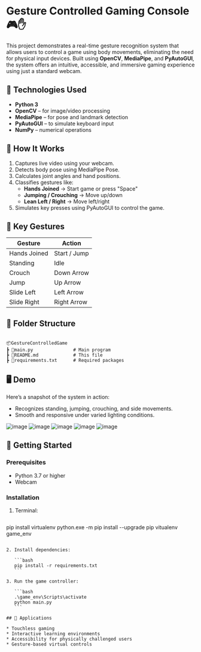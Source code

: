 # Gesture Controlled Gaming Console 🎮✋

This project demonstrates a real-time gesture recognition system that allows users to control a game using body movements, eliminating the need for physical input devices. Built using **OpenCV**, **MediaPipe**, and **PyAutoGUI**, the system offers an intuitive, accessible, and immersive gaming experience using just a standard webcam.

## 🔧 Technologies Used

- **Python 3**
- **OpenCV** – for image/video processing
- **MediaPipe** – for pose and landmark detection
- **PyAutoGUI** – to simulate keyboard input
- **NumPy** – numerical operations

## 🧠 How It Works

1. Captures live video using your webcam.
2. Detects body pose using MediaPipe Pose.
3. Calculates joint angles and hand positions.
4. Classifies gestures like:
   - **Hands Joined** → Start game or press "Space"
   - **Jumping / Crouching** → Move up/down
   - **Lean Left / Right** → Move left/right
5. Simulates key presses using PyAutoGUI to control the game.

## 📸 Key Gestures

| Gesture         | Action        |
|----------------|---------------|
| Hands Joined    | Start / Jump  |
| Standing        | Idle          |
| Crouch          | Down Arrow    |
| Jump            | Up Arrow      |
| Slide Left      | Left Arrow    |
| Slide Right     | Right Arrow   |

## 📁 Folder Structure

```

📦GestureControlledGame
┣ 📜main.py               # Main program
┣ 📜README.md             # This file
┣ 📜requirements.txt      # Required packages

````

## 🖥️ Demo

Here’s a snapshot of the system in action:
- Recognizes standing, jumping, crouching, and side movements.
- Smooth and responsive under varied lighting conditions.

![image](https://github.com/user-attachments/assets/ac123969-e079-4929-896e-1ad44582b633)
![image](https://github.com/user-attachments/assets/a00af3de-b524-4432-bfb4-01f59c4a95a0)
![image](https://github.com/user-attachments/assets/8a270b2e-3735-48c9-a980-d3882f4dbf91)
![image](https://github.com/user-attachments/assets/d786e007-c2c9-4704-8482-798689220ec6)
![image](https://github.com/user-attachments/assets/9694fdef-1db7-4a7b-8276-3b1b8496c67c)


## 🚀 Getting Started

### Prerequisites

- Python 3.7 or higher
- Webcam

### Installation

1. Terminal:
   ```bash 
  pip install virtualenv
  python.exe -m pip install --upgrade pip
  vitualenv game_env

````

2. Install dependencies:

   ```bash
   pip install -r requirements.txt
   ```

3. Run the game controller:

   ```bash
   .\game_env\Scripts\activate
   python main.py
   ```

## 📌 Applications

* Touchless gaming
* Interactive learning environments
* Accessibility for physically challenged users
* Gesture-based virtual controls

